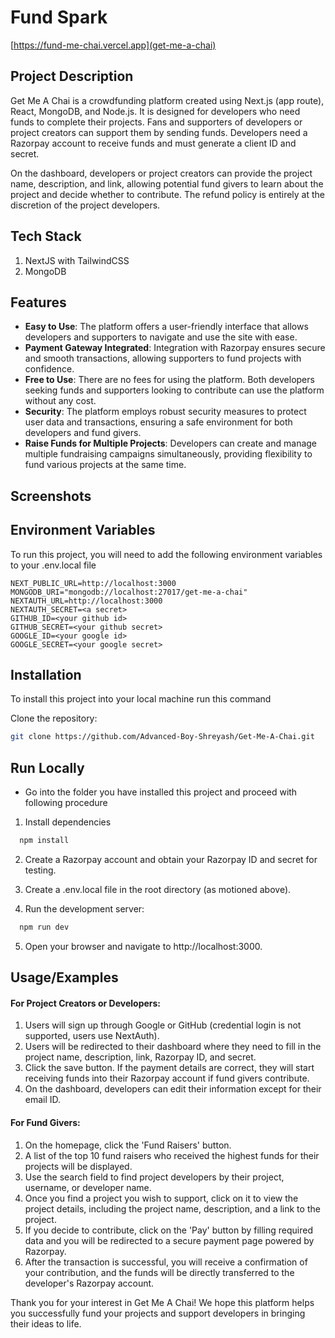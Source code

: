 # Fund Spark

[https://fund-me-chai.vercel.app](get-me-a-chai)

## Project Description
Get Me A Chai is a crowdfunding platform created using Next.js (app route), React, MongoDB, and Node.js. It is designed for developers who need funds to complete their projects. Fans and supporters of developers or project creators can support them by sending funds. Developers need a Razorpay account to receive funds and must generate a client ID and secret. 

On the dashboard, developers or project creators can provide the project name, description, and link, allowing potential fund givers to learn about the project and decide whether to contribute. The refund policy is entirely at the discretion of the project developers.
## Tech Stack
1. NextJS with TailwindCSS
2. MongoDB
## Features

- **Easy to Use**: The platform offers a user-friendly interface that allows developers and supporters to navigate and use the site with ease.
- **Payment Gateway Integrated**: Integration with Razorpay ensures secure and smooth transactions, allowing supporters to fund projects with confidence.
- **Free to Use**: There are no fees for using the platform. Both developers seeking funds and supporters looking to contribute can use the platform without any cost.
- **Security**: The platform employs robust security measures to protect user data and transactions, ensuring a safe environment for both developers and fund givers.
- **Raise Funds for Multiple Projects**: Developers can create and manage multiple fundraising campaigns simultaneously, providing flexibility to fund various projects at the same time.
## Screenshots


## Environment Variables

To run this project, you will need to add the following environment variables to your .env.local file
```
NEXT_PUBLIC_URL=http://localhost:3000
MONGODB_URI="mongodb://localhost:27017/get-me-a-chai"
NEXTAUTH_URL=http://localhost:3000
NEXTAUTH_SECRET=<a secret>
GITHUB_ID=<your github id>
GITHUB_SECRET=<your github secret>
GOOGLE_ID=<your google id>
GOOGLE_SECRET=<your google secret>
```
## Installation
To install this project into your local machine run this command

Clone the repository:
   ```bash
   git clone https://github.com/Advanced-Boy-Shreyash/Get-Me-A-Chai.git
```
## Run Locally
- Go into the folder you have installed this project and proceed with following procedure

1. Install dependencies

```bash
  npm install
```

2. Create a Razorpay account and obtain your Razorpay ID and secret for testing.

3. Create a .env.local file in the root directory (as motioned above).

4. Run the development server:
```bash
  npm run dev
```

5. Open your browser and navigate to http://localhost:3000.
## Usage/Examples

#### For Project Creators or Developers:
1. Users will sign up through Google or GitHub (credential login is not supported, users use NextAuth).
2. Users will be redirected to their dashboard where they need to fill in the project name, description, link, Razorpay ID, and secret.
3. Click the save button. If the payment details are correct, they will start receiving funds into their Razorpay account if fund givers contribute.
4. On the dashboard, developers can edit their information except for their email ID.

#### For Fund Givers:
1. On the homepage, click the 'Fund Raisers' button.
2. A list of the top 10 fund raisers who received the highest funds for their projects will be displayed.
3. Use the search field to find project developers by their project, username, or developer name.
4. Once you find a project you wish to support, click on it to view the project details, including the project name, description, and a link to the project.
5. If you decide to contribute, click on the 'Pay' button by filling required data and you will be redirected to a secure payment page powered by Razorpay.
6. After the transaction is successful, you will receive a confirmation of your contribution, and the funds will be directly transferred to the developer's Razorpay account.

Thank you for your interest in Get Me A Chai! We hope this platform helps you successfully fund your projects and support developers in bringing their ideas to life.
